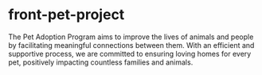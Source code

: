 # front-pet-project
The Pet Adoption Program aims to improve the lives of animals and people by facilitating meaningful connections between them. With an efficient and supportive process, we are committed to ensuring loving homes for every pet, positively impacting countless families and animals.
